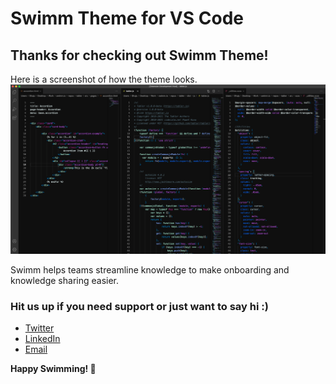 # Swimm Theme for VS Code

## Thanks for checking out Swimm Theme!

Here is a screenshot of how the theme looks.
![Swimm theme sample](/images/swimm-theme-sample.png "Swimm theme sample")

Swimm helps teams streamline knowledge to make onboarding and knowledge sharing easier.

### Hit us up if you need support or just want to say hi :)

- [Twitter](https://twitter.com/swimm_io)
- [LinkedIn](https://www.linkedin.com/company/swimm-io/)
- [Email](info@swimm.io)

**Happy Swimming! 🌊**
